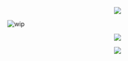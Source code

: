 <p align="center">
  <img src="https://64.media.tumblr.com/28b60da1c2ba4afe0f44e94241ec936d/2959237cc189138b-f1/s540x810/b400d972efff52ba48e1efb683e66e05fa44bd93.gifv" />
</p>


![wip](https://64.media.tumblr.com/60855fe6c30a26dc0f425fc1cc444017/7d9ca848ecceb194-99/s400x600/52e10abc71f0fc754ac2a0ed80cad8538f539d97.pnj)

<p align="center">
  <img src="https://see.fontimg.com/api/rf5/yw21V/ZDBiMmViY2UyMjYyNDg4MTk1MmRkZTVlMzI1OTZhMTUub3Rm/Qmx1ZSA/christmas-cypher-personal-regular.png?r=fs&h=65&w=1000&fg=FC1010&bg=FFFFFF&tb=1&s=65" />
</p>

<p align="center">
  <img src="https://64.media.tumblr.com/28b60da1c2ba4afe0f44e94241ec936d/2959237cc189138b-f1/s540x810/b400d972efff52ba48e1efb683e66e05fa44bd93.gifv" />
</p>


<!--
**H3LLCASTED/h3llcasted** is a ✨ _special_ ✨ repository because its `README.md` (this file) appears on your GitHub profile.

Here are some ideas to get you started:

- 🔭 I’m currently working on ...
- 🌱 I’m currently learning ...
- 👯 I’m looking to collaborate on ...
- 🤔 I’m looking for help with ...
- 💬 Ask me about ...
- 📫 How to reach me: ...
- 😄 Pronouns: ...
- ⚡ Fun fact: ...
-->
